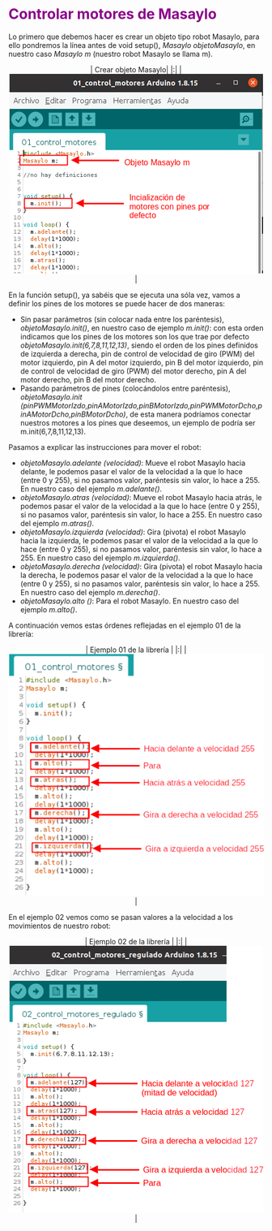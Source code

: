 # <FONT COLOR=#8B008B>Controlar motores de Masaylo</font>
Lo primero que debemos hacer es crear un objeto tipo robot Masaylo, para ello pondremos la línea antes de void setup(), *Masaylo objetoMasaylo*, en nuestro caso *Masaylo m* (nuestro robot Masaylo se llama m).


<center>

| Crear objeto Masaylo|
|:|
| ![Crear objeto Masaylo](../img/libreria/control_motores_01.png) |

</center>

En la función setup(), ya sabéis que se ejecuta una sóla vez, vamos a definir los pines de los motores se puede hacer de dos maneras:

* Sin pasar parámetros (sin colocar nada entre los paréntesis), *objetoMasaylo.init()*, en nuestro caso de ejemplo *m.init()*: con esta orden indicamos que los pines de los motores son los que trae por defecto *objetoMasaylo.init(6,7,8,11,12,13)*, siendo el orden de los pines definidos de izquierda a derecha,  pin de control de velocidad de giro (PWM) del motor izquierdo, pin A del motor izquierdo,  pin B del motor izquierdo, pin de control de velocidad de giro (PWM) del motor derecho, pin A del motor derecho,  pin B del motor derecho.
* Pasando parámetros de pines (colocándolos entre paréntesis), *objetoMasaylo.init (pinPWMMotorIzdo,pinAMotorIzdo,pinBMotorIzdo,pinPWMMotorDcho,pinAMotorDcho,pinBMotorDcho)*, de esta manera podríamos conectar nuestros motores a los pines que deseemos, un ejemplo de podría ser m.init(6,7,8,11,12,13).

Pasamos a explicar las instrucciones para mover el robot:

* *objetoMasaylo.adelante (velocidad)*: Mueve el robot Masaylo hacia delante, le podemos pasar el valor de la velocidad a la que lo hace (entre 0 y 255), si no pasamos valor, paréntesis sin valor, lo hace a 255. En nuestro caso del ejemplo *m.adelante()*.
* *objetoMasaylo.atras (velocidad)*: Mueve el robot Masaylo hacia atrás, le podemos pasar el valor de la velocidad a la que lo hace (entre 0 y 255), si no pasamos valor,  paréntesis sin valor, lo hace a 255. En nuestro caso del ejemplo *m.atras()*.
* *objetoMasaylo.izquierda (velocidad)*: Gira (pivota) el robot Masaylo hacia la izquierda, le podemos pasar el valor de la velocidad a la que lo hace (entre 0 y 255), si no pasamos valor, paréntesis sin valor, lo hace a 255. En nuestro caso del ejemplo *m.izquierda()*.
* *objetoMasaylo.derecha (velocidad)*: Gira (pivota) el robot Masaylo hacia la derecha, le podemos pasar el valor de la velocidad a la que lo hace (entre 0 y 255), si no pasamos valor, paréntesis sin valor, lo hace a 255. En nuestro caso del ejemplo *m.derecha()*.
* *objetoMasaylo.alto ()*: Para el robot Masaylo. En nuestro caso del ejemplo *m.alto()*.

A continuación vemos estas órdenes reflejadas en el ejemplo 01 de la librería:

<center>

| Ejemplo 01 de la librería |
|:|
| ![Ejemplo 01 de la librería](../img/libreria/control_motores_02.png) |

</center>

En el ejemplo 02 vemos como se pasan valores a la velocidad a los movimientos de nuestro robot:

<center>

| Ejemplo 02 de la librería |
|:|
| ![Ejemplo 02 de la librería](../img/libreria/control_motores_03.png) |

</center>
